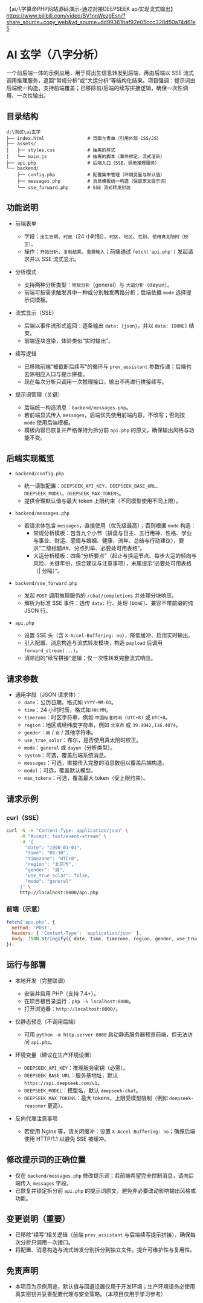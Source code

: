 【ai八字算命PHP网站源码演示-通过对接DEEPSEEK api实现流式输出】 
https://www.bilibili.com/video/BV1nnWezgEsn/?share_source=copy_web&vd_source=dd99361baf92e05ccc328d50a74d61e5

# AI 玄学（八字分析）

一个前后端一体的示例应用，用于将出生信息转发到后端，再由后端以 SSE 流式调用推理服务，返回“常规分析”或“大运分析”等结构化结果。项目强调：提示词由后端统一构造，支持前端覆盖；已移除前/后端的续写拼接逻辑，确保一次性调用、一次性输出。

## 目录结构

```
d:\测试\ai玄学
├── index.html                # 页面与表单（引用外部 CSS/JS）
├── assets/
│   ├── styles.css            # 抽离的样式
│   └── main.js               # 抽离的脚本（事件绑定、流式渲染）
├── api.php                   # 后端入口（SSE，调用推理服务）
└── backend/
    ├── config.php            # 配置集中管理（环境变量与默认值）
    ├── messages.php          # 消息模板统一构造（保留原文提示词）
    └── sse_forward.php       # SSE 流式转发封装
```

## 功能说明

- 前端表单
  - 字段：`出生日期`、`时辰`（24 小时制）、`时区`、`地区`、`性别`、`使用真太阳时（校正）`。
  - 操作：`开始分析`、`复制结果`、`重置输入`；前端通过 `fetch('api.php')` 发起请求并以 SSE 流式显示。

- 分析模式
  - 支持两种分析类型：`常规分析`（general）与 `大运分析`（dayun）。
  - 前端可按需求触发其中一种或分别触发两路分析；后端依据 `mode` 选择提示词模板。

- 流式显示（SSE）
  - 后端以事件流形式返回：逐条输出 `data: {json}`，并以 `data: [DONE]` 结束。
  - 前端逐块渲染，体验类似“实时输出”。

- 续写逻辑
  - 已移除前端“被截断后续写”的循环与 `prev_assistant` 参数传递；后端也去除相应入口与提示拼接。
  - 现在每次分析只调用一次推理接口，输出不再进行拼接续写。

- 提示词管理（关键）
  - 后端统一构造消息：`backend/messages.php`。
  - 若前端显式传入 `messages`，后端优先使用前端内容，不改写；否则按 `mode` 使用后端模板。
  - 模板内容已恢复并严格保持为拆分前 `api.php` 的原文，确保输出风格与功能不变。

## 后端实现概览

- `backend/config.php`
  - 统一读取配置：`DEEPSEEK_API_KEY`、`DEEPSEEK_BASE_URL`、`DEEPSEEK_MODEL`、`DEEPSEEK_MAX_TOKENS`。
  - 提供合理默认值与最大 token 上限约束（不同模型使用不同上限）。

- `backend/messages.php`
  - 若请求体包含 `messages`，直接使用（优先级最高）；否则根据 `mode` 构造：
    - 常规分析模板：包含九个小节（排盘与日主、五行用神、性格、学业与事业、财运、感情与婚姻、健康、流年、总结与行动建议），要求“二级标题##、分点列举、必要处可用表格”。
    - 大运分析模板：四条“分析要点”（起止与换运节点、每步大运的倾向与风险、关键年份、综合建议与注意事项），末尾提示“必要处可用表格（| 分隔）”。

- `backend/sse_forward.php`
  - 发起 `POST` 调用推理服务的 `/chat/completions` 并处理分块响应。
  - 解析为标准 SSE 事件：透传 `data:` 行、处理 `[DONE]`、兼容不带前缀的纯 JSON 行。

- `api.php`
  - 设置 SSE 头（含 `X-Accel-Buffering: no`），降低缓冲、启用实时输出。
  - 引入配置、消息构造与流式转发模块，构造 `payload` 后调用 `forward_stream(...)`。
  - 消除旧的“续写拼接”逻辑；仅一次性转发完整流式响应。

## 请求参数

- 通用字段（JSON 请求体）：
  - `date`：公历日期，格式如 `YYYY-MM-DD`。
  - `time`：24 小时时辰，格式如 `HH:MM`。
  - `timezone`：时区字符串，例如 `中国标准时间 (UTC+8)` 或 `UTC+8`。
  - `region`：地区或经纬度字符串，例如 `北京市` 或 `39.9042,116.4074`。
  - `gender`：`男` / `女` / 其他字符串。
  - `use_true_solar`：布尔，是否使用真太阳时校正。
  - `mode`：`general` 或 `dayun`（分析类型）。
  - `system`：可选，覆盖后端系统消息。
  - `messages`：可选，直接传入完整的消息数组以覆盖后端构造。
  - `model`：可选，覆盖默认模型。
  - `max_tokens`：可选，覆盖最大 token（受上限约束）。

## 请求示例

### curl（SSE）

```bash
curl -N -H "Content-Type: application/json" \
     -H "Accept: text/event-stream" \
     -d '{
       "date": "1990-01-01",
       "time": "08:30",
       "timezone": "UTC+8",
       "region": "北京市",
       "gender": "男",
       "use_true_solar": false,
       "mode": "general"
     }' \
     http://localhost:8000/api.php
```

### 前端（示意）

```js
fetch('api.php', {
  method: 'POST',
  headers: { 'Content-Type': 'application/json' },
  body: JSON.stringify({ date, time, timezone, region, gender, use_true_solar, mode: 'dayun' })
});
```

## 运行与部署

- 本地开发（完整联调）
  - 安装并启用 PHP（支持 7.4+）。
  - 在项目根目录运行：`php -S localhost:8000`。
  - 打开浏览器：`http://localhost:8000/`。

- 仅静态预览（不调用后端）
  - 可用 `python -m http.server 8000` 启动静态服务器预览前端，但无法访问 `api.php`。

- 环境变量（建议在生产环境设置）
  - `DEEPSEEK_API_KEY`：推理服务密钥（必需）。
  - `DEEPSEEK_BASE_URL`：服务基地址，默认 `https://api.deepseek.com/v1`。
  - `DEEPSEEK_MODEL`：模型名，默认 `deepseek-chat`。
  - `DEEPSEEK_MAX_TOKENS`：最大 tokens，上限受模型限制（例如 `deepseek-reasoner` 更高）。

- 反向代理注意事项
  - 若使用 Nginx 等，请关闭缓冲：设置 `X-Accel-Buffering: no`；确保后端使用 HTTP/1.1 以避免 SSE 被缓冲。

## 修改提示词的正确位置

- 仅在 `backend/messages.php` 修改提示词；若前端希望完全控制消息，请向后端传入 `messages` 字段。
- 已恢复并锁定拆分前 `api.php` 的提示词原文，避免非必要改动影响输出风格或功能。

## 变更说明（重要）

- 已移除“续写”相关逻辑（前端 `prev_assistant` 与后端续写提示拼接），确保每次分析只调用一次接口。
- 将配置、消息构造与流式转发分别拆分到独立文件，提升可维护性与复用性。

## 免责声明

- 本项目为示例用途，默认值与回退设置仅用于开发环境；生产环境请务必使用真实密钥并妥善配置代理与安全策略。（本项目仅用于学习参考）
